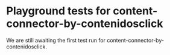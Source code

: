 # Playground tests for content-connector-by-contenidosclick
We are still awaiting the first test run for content-connector-by-contenidosclick.
